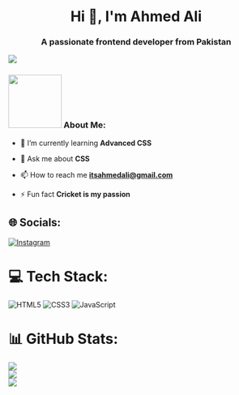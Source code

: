 <h1 align="center">Hi 👋, I'm Ahmed Ali</h1>
<h3 align="center">A passionate frontend developer from Pakistan</h3>

[![](https://visitcount.itsvg.in/api?id=itsahmedali21&icon=0&color=0)](https://visitcount.itsvg.in)
### <img src="https://github.com/TheDudeThatCode/TheDudeThatCode/blob/master/Assets/Developer.gif" width="105" /> About Me:

- 🌱 I’m currently learning **Advanced CSS**

- 💬 Ask me about **CSS**

- 📫 How to reach me **itsahmedali@gmail.com**

- ⚡ Fun fact **Cricket is my passion**

## 🌐 Socials:
[![Instagram](https://img.shields.io/badge/Instagram-%23E4405F.svg?logo=Instagram&logoColor=white)](https://instagram.com/4hmed_sirohi)

# 💻 Tech Stack:
 ![HTML5](https://img.shields.io/badge/html5-%23E34F26.svg?style=for-the-badge&logo=html5&logoColor=white) ![CSS3](https://img.shields.io/badge/css3-%231572B6.svg?style=for-the-badge&logo=css3&logoColor=white) ![JavaScript](https://img.shields.io/badge/javascript-%23323330.svg?style=for-the-badge&logo=javascript&logoColor=%23F7DF1E) 
 
# 📊 GitHub Stats:
![](https://github-readme-stats.vercel.app/api?username=itsahmedali21&theme=blue-green&hide_border=false&include_all_commits=true&count_private=true)<br/>
![](https://github-readme-streak-stats.herokuapp.com/?user=itsahmedali21&theme=blue-green&hide_border=false)<br/>
![](https://github-readme-stats.vercel.app/api/top-langs/?username=itsahmedali21&theme=blue-green&hide_border=false&include_all_commits=true&count_private=true&layout=compact)
